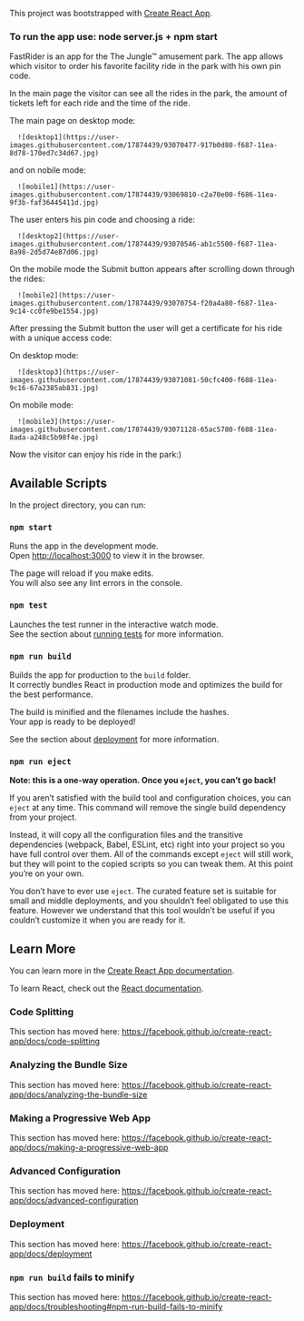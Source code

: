 This project was bootstrapped with [Create React App](https://github.com/facebook/create-react-app).

### To run the app use: node server.js + npm start

FastRider is an app for the The Jungle™ amusement park.
The app allows which visitor to order his favorite facility ride in the park with his own pin code.

In the main page the visitor can see all the rides in the park, the amount of tickets left for each ride and the time of the ride.

The main page on desktop mode:

      ![desktop1](https://user-images.githubusercontent.com/17874439/93070477-917b0d80-f687-11ea-8d78-170ed7c34d67.jpg)
 
 and on nobile mode:
 
      ![mobile1](https://user-images.githubusercontent.com/17874439/93069810-c2a70e00-f686-11ea-9f3b-faf36445411d.jpg)
      
The user enters his pin code and choosing a ride:

      ![desktop2](https://user-images.githubusercontent.com/17874439/93070546-ab1c5500-f687-11ea-8a98-2d5d74e87d06.jpg)
      
On the mobile mode the Submit button appears after scrolling down through the rides:

      ![mobile2](https://user-images.githubusercontent.com/17874439/93070754-f20a4a80-f687-11ea-9c14-cc0fe9be1554.jpg)
      
After pressing the Submit button the user will get a certificate for his ride with a unique access code:

On desktop mode:

      ![desktop3](https://user-images.githubusercontent.com/17874439/93071081-50cfc400-f688-11ea-9c16-67a2385ab831.jpg)
      
On mobile mode:

      ![mobile3](https://user-images.githubusercontent.com/17874439/93071128-65ac5780-f688-11ea-8ada-a248c5b98f4e.jpg)
      
Now the visitor can enjoy his ride in the park:)



## Available Scripts

In the project directory, you can run:

### `npm start`

Runs the app in the development mode.<br />
Open [http://localhost:3000](http://localhost:3000) to view it in the browser.

The page will reload if you make edits.<br />
You will also see any lint errors in the console.

### `npm test`

Launches the test runner in the interactive watch mode.<br />
See the section about [running tests](https://facebook.github.io/create-react-app/docs/running-tests) for more information.

### `npm run build`

Builds the app for production to the `build` folder.<br />
It correctly bundles React in production mode and optimizes the build for the best performance.

The build is minified and the filenames include the hashes.<br />
Your app is ready to be deployed!

See the section about [deployment](https://facebook.github.io/create-react-app/docs/deployment) for more information.

### `npm run eject`

**Note: this is a one-way operation. Once you `eject`, you can’t go back!**

If you aren’t satisfied with the build tool and configuration choices, you can `eject` at any time. This command will remove the single build dependency from your project.

Instead, it will copy all the configuration files and the transitive dependencies (webpack, Babel, ESLint, etc) right into your project so you have full control over them. All of the commands except `eject` will still work, but they will point to the copied scripts so you can tweak them. At this point you’re on your own.

You don’t have to ever use `eject`. The curated feature set is suitable for small and middle deployments, and you shouldn’t feel obligated to use this feature. However we understand that this tool wouldn’t be useful if you couldn’t customize it when you are ready for it.

## Learn More

You can learn more in the [Create React App documentation](https://facebook.github.io/create-react-app/docs/getting-started).

To learn React, check out the [React documentation](https://reactjs.org/).

### Code Splitting

This section has moved here: https://facebook.github.io/create-react-app/docs/code-splitting

### Analyzing the Bundle Size

This section has moved here: https://facebook.github.io/create-react-app/docs/analyzing-the-bundle-size

### Making a Progressive Web App

This section has moved here: https://facebook.github.io/create-react-app/docs/making-a-progressive-web-app

### Advanced Configuration

This section has moved here: https://facebook.github.io/create-react-app/docs/advanced-configuration

### Deployment

This section has moved here: https://facebook.github.io/create-react-app/docs/deployment

### `npm run build` fails to minify

This section has moved here: https://facebook.github.io/create-react-app/docs/troubleshooting#npm-run-build-fails-to-minify
